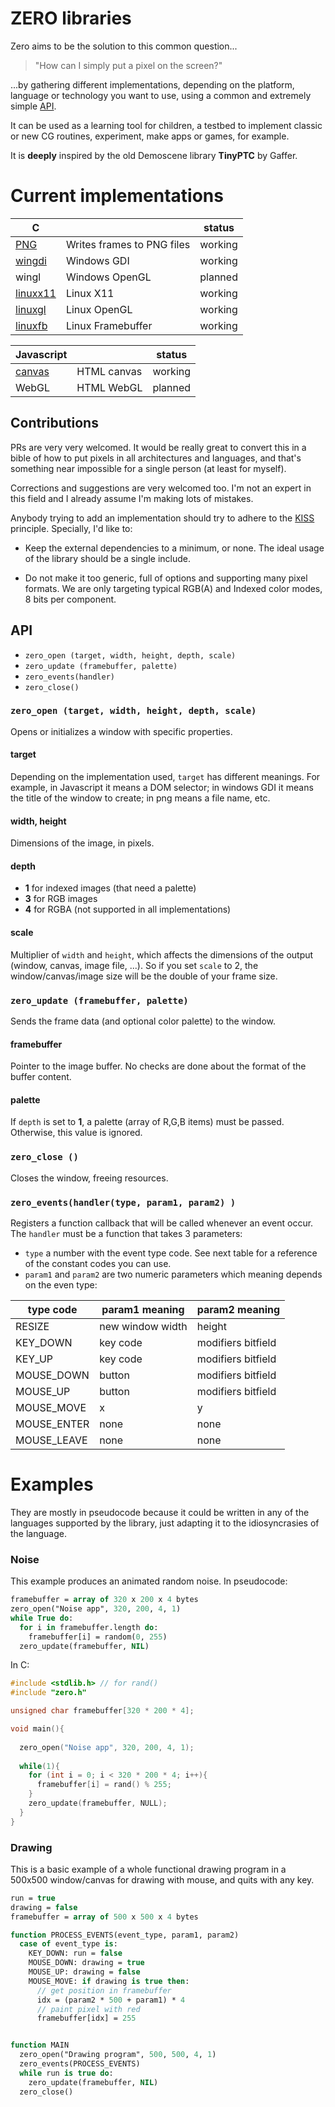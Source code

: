 # ZERO libraries

Zero aims to be the solution to this common question...

> "How can I simply put a pixel on the screen?"

...by gathering different implementations, depending on the platform, language
or technology you want to use, using a common and extremely simple [API](https://github.com/feiss/zero#api).

It can be used as a learning tool for children, a testbed to implement
classic or new CG routines, experiment, make apps or games, for example.

It is **deeply** inspired by the old Demoscene library **TinyPTC** by Gaffer.


# Current implementations

C |    |    status
-----|-------------|-------
[PNG](https://github.com/feiss/zero/tree/master/src/c/png)  | Writes frames to PNG files | working
[wingdi](https://github.com/feiss/zero/tree/master/src/c/wingdi) | Windows GDI | working
wingl | Windows OpenGL | planned
[linuxx11](https://github.com/feiss/zero/tree/master/src/c/linuxx11) | Linux X11 | working
[linuxgl](https://github.com/feiss/zero/tree/master/src/c/linuxgl) | Linux OpenGL | working
[linuxfb](https://github.com/feiss/zero/tree/master/src/c/linuxfb) | Linux Framebuffer | working

Javascript  |   | status
-----|-------------|-------
[canvas](https://github.com/feiss/zero/tree/master/src/js/canvas) | HTML canvas | working
WebGL | HTML WebGL | planned


## Contributions

PRs are very very welcomed. It would be really great to convert this in a bible of how to put pixels in all architectures and languages, and that's something near impossible for a single person (at least for myself).

Corrections and suggestions are very welcomed too. I'm not an expert in this field and I already assume I'm making lots of mistakes.

Anybody trying to add an implementation should try to adhere to the [KISS](https://en.wikipedia.org/wiki/KISS_principle) principle. Specially, I'd like to:

* Keep the external dependencies to a minimum, or none. The ideal usage of
the library should be a single include.

* Do not make it too generic, full of options and supporting many pixel formats.
We are only targeting typical RGB(A) and Indexed color modes, 8 bits per component.



## API

* `zero_open (target, width, height, depth, scale)`
* `zero_update (framebuffer, palette)`
* `zero_events(handler)`
* `zero_close()`

### `zero_open (target, width, height, depth, scale)`

Opens or initializes a window with specific properties.

#### target
Depending on the implementation used, `target` has different meanings.
For example, in Javascript it means a DOM selector;
in windows GDI it means the title of the window to create;
in png means a file name, etc.

#### width, height

Dimensions of the image, in pixels.

#### depth

- **1** for indexed images (that need a palette)
- **3** for RGB images
- **4** for RGBA (not supported in all implementations)

#### scale

Multiplier of `width` and `height`, which affects the dimensions of the output (window, canvas, image file, ...).
So if you set `scale` to 2, the window/canvas/image size will be the double of your frame size.



### `zero_update (framebuffer, palette)`

Sends the frame data (and optional color palette) to the window.

#### framebuffer

Pointer to the image buffer. No checks are done about the format of the buffer content.

#### palette

If `depth` is set to **1**, a palette (array of R,G,B items) must be passed.
Otherwise, this value is ignored.

### `zero_close ()`

Closes the window, freeing resources.

### `zero_events(handler(type, param1, param2) )`

Registers a function callback that will be called whenever an event occur. The `handler` must be a function that takes 3 parameters:

* `type` a number with the event type code. See next table for a reference of the constant codes you can use.
* `param1` and `param2` are two numeric parameters which meaning depends on the even type:

type code | param1 meaning | param2 meaning
----------|----------|-----------
RESIZE  | new window width   | height 
KEY_DOWN | key code   | modifiers bitfield
KEY_UP |  key code  |  modifiers bitfield 
MOUSE_DOWN |  button  | modifiers bitfield  
MOUSE_UP |  button  | modifiers bitfield 
MOUSE_MOVE |  x  | y 
MOUSE_ENTER |  none   |  none
MOUSE_LEAVE |  none   |  none 


# Examples

They are mostly in pseudocode because it could be written in any of the languages supported by the library, just adapting it to the idiosyncrasies of the language.

### Noise

This example produces an animated random noise. In pseudocode:

```pascal
framebuffer = array of 320 x 200 x 4 bytes
zero_open("Noise app", 320, 200, 4, 1)
while True do:
  for i in framebuffer.length do:
    framebuffer[i] = random(0, 255)
  zero_update(framebuffer, NIL)
```

In C:

```c
#include <stdlib.h> // for rand()
#include "zero.h"

unsigned char framebuffer[320 * 200 * 4];

void main(){
  
  zero_open("Noise app", 320, 200, 4, 1);
  
  while(1){
    for (int i = 0; i < 320 * 200 * 4; i++){
      framebuffer[i] = rand() % 255;
    }
    zero_update(framebuffer, NULL);
  }
}

```


### Drawing
This is a basic example of a whole functional drawing program in a 500x500 window/canvas for drawing with mouse, and quits with any key. 

```pascal
run = true
drawing = false
framebuffer = array of 500 x 500 x 4 bytes

function PROCESS_EVENTS(event_type, param1, param2)
  case of event_type is:
    KEY_DOWN: run = false
    MOUSE_DOWN: drawing = true
    MOUSE_UP: drawing = false
    MOUSE_MOVE: if drawing is true then:
      // get position in framebuffer
      idx = (param2 * 500 + param1) * 4
      // paint pixel with red
      framebuffer[idx] = 255


function MAIN
  zero_open("Drawing program", 500, 500, 4, 1)
  zero_events(PROCESS_EVENTS)
  while run is true do:
    zero_update(framebuffer, NIL)
  zero_close()
```
